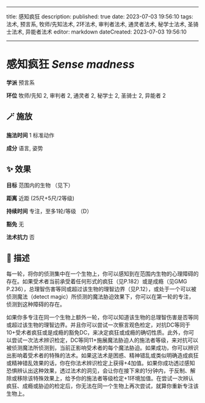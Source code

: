 
---
title: 感知疯狂
description: 
published: true
date: 2023-07-03 19:56:10
tags: 法术, 预言系, 牧师/先知法术, 2环法术, 审判者法术, 通灵者法术, 秘学士法术, 圣骑士法术, 异能者法术
editor: markdown
dateCreated: 2023-07-03 19:56:10

---

# **感知疯狂** *Sense madness*

**学派** 预言系 

**环位** 牧师/先知 2, 审判者 2, 通灵者 2, 秘学士 2, 圣骑士 2, 异能者 2

## 🪄 施放

**施法时间** 1 标准动作

**成分** 语言, 姿势

## ✨ 效果 

**目标** 范围内的生物 （见下） 

**距离** 近距 (25尺+5尺/2等级)  

**持续时间** 专注，至多1轮/等级 （D） 

**豁免** 无

**法术抗力** 否

## 📖 描述

每一轮，将你的侦测集中在一个生物上，你可以感知到在范围内生物的心理障碍的存在。如果受术者当前承受着任何形式的疯狂（见P.182）或是成瘾（见GMG P.236），总理智伤害等同或超过该生物的理智边界（见P.12），或处于一个可以被侦测魔法（detect magic）所侦测的魔法胁迫效果下，你可以在第一轮的专注，侦测到这种障碍的存在。

如果你多专注在同一个生物上额外一轮，你可以知道该生物的总理智伤害是否等同或超过该生物的理智边界。并且你可以尝试一次察言观色检定，对抗DC等同于10+受术者疯狂或是成瘾的豁免DC，来决定疯狂或成瘾的确切性质。此外，你可以尝试一次法术辨识检定，DC等同11+施展魔法胁迫人的施法者等级，来对抗可以被侦测魔法所侦测到，当前正影响受术者的每个魔法胁迫。如果成功，你可以辨识出影响着受术者的特殊的法术。如果这法术是困惑、精神错乱或类似明确造成疯狂或精神错乱效果的话，你在你法术辨识检定上获得+4加值。如果你成功透过感知恐惧辨认出这种效果，透过法术的洞见，会让你在接下来的1分钟内，于反制、解除或移除该特殊效果上，给予你的施法者等级检定+1环境加值。在尝试一次辨认疯狂、成瘾或胁迫的检定后，你无法在同一个生物上再次尝试，就算你重新专注该生物上。
    